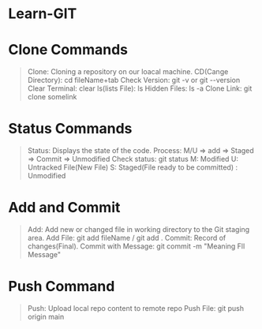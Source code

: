 # Learn-GIT

# Clone Commands 
> Clone: Cloning a repository on our loacal machine.
> CD(Cange Directory): cd fileName+tab
> Check Version: git -v or git --version 
> Clear Terminal: clear
> ls(lists File): ls
> Hidden Files: ls -a
> Clone Link: git clone somelink

# Status Commands
> Status: Displays the state of the code.
> Process: M/U => add => Staged => Commit => Unmodified
> Check status: git status
> M: Modified
> U: Untracked File(New File)
> S: Staged(File ready to be committed)
> : Unmodified

# Add and Commit
> Add: Add new or changed file in working directory to the Git staging area.
> Add File: git add fileName / git add .
> Commit: Record of changes(Final). 
> Commit with Message: git commit -m "Meaning Fll Message"

# Push Command
> Push: Upload local repo content to remote repo
> Push File: git push origin main




